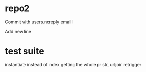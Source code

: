 # repo2

Commit with users.noreply emaill

Add new line


# test suite
instantiate instead of index
getting the whole pr
str, urljoin
retrigger
